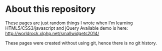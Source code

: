 About this repository
===========================
These pages are just random things I wrote when I'm learning HTML5/CSS3/javascript and jQuery
Available demo is here: http://worldrock.xlphp.net/smallwidgets2014/

These pages were created without using git, hence there is no git history.